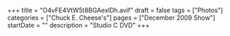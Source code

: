 +++
title = "O4vFE4VtW5t8BGAexlDh.avif"
draft = false
tags = ["Photos"]
categories = ["Chuck E. Cheese's"]
pages = ["December 2009 Show"]
startDate = ""
description = "Studio C DVD"
+++
